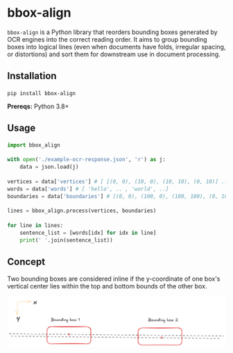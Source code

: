 # bbox-align

`bbox-align` is a Python library that reorders bounding boxes generated by OCR engines into the correct reading order. It aims to group bounding boxes into logical lines (even when documents have folds, irregular spacing, or distortions) and sort them for downstream use in document processing.

## Installation

`pip install bbox-align`

**Prereqs:** Python 3.8+

## Usage

```py
import bbox_align

with open('./example-ocr-response.json', 'r') as j:
    data = json.load(j)

vertices = data['vertices'] # [ [(0, 0), (10, 0), (10, 10), (0, 10)] ... ]
words = data['words'] # [ 'hello', .. , 'world', ..]
boundaries = data['boundaries'] # [(0, 0), (100, 0), (100, 100), (0, 100)]

lines = bbox_align.process(vertices, boundaries)

for line in lines:
    sentence_list = [words[idx] for idx in line]
    print(' '.join(sentence_list))

```

## Concept
Two bounding boxes are considered inline if the y-coordinate of one box's vertical center lies within the top and bottom bounds of the other box.

<img src="https://raw.githubusercontent.com/doctor-entropy/bbox-align/main/images/parallel.png" alt="parallel" style="width:1000px;"/>
